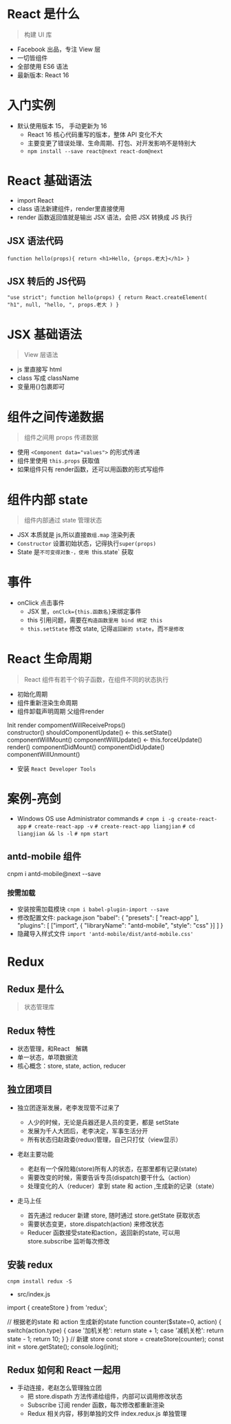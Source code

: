 # React 是什么
> 构建 UI 库
- Facebook 出品，专注 View 层
- 一切皆组件
- 全部使用 ES6 语法
- 最新版本: React 16

# 入门实例
- 默认使用版本 15， 手动更新为 16
	+ React 16 核心代码重写的版本，整体 API 变化不大
	+ 主要变更了错误处理、生命周期、打包、对开发影响不是特别大
	+ `npm install --save react@next react-dom@next`

# React 基础语法
- import React
- class 语法新建组件，render里直接使用
- render 函数返回值就是输出 JSX 语法，会把 JSX 转换成 JS 执行

## JSX 语法代码
`function hello(props){
	return <h1>Hello, {props.老大}</h1>
}`

## JSX 转后的 JS代码
`"use strict";
function hello(props) {
	return React.createElement(
		"h1",
		null,
		"hello, ",
		props.老大
	)
}`

# JSX 基础语法
> View 层语法
- js 里直接写 html
- class 写成 className
- 变量用{}包裹即可

# 组件之间传递数据
> 组件之间用 props 传递数据

- 使用 `<Component data="values">` 的形式传递
- 组件里使用 `this.props` 获取值
- 如果组件只有 render函数，还可以用函数的形式写组件

# 组件内部 state
> 组件内部通过 state 管理状态

- JSX 本质就是 js,所以直接`数组.map` 渲染列表
- `Constructor` 设置初始状态，记得执行`super(props)`
- State 是`不可变得对象·，使用 `this.state` 获取

# 事件
- onClick 点击事件
	+ JSX 里，`onClck={this.函数名}`来绑定事件
	+ this 引用问题，需要在`构造函数里用 bind 绑定 this`
	+ `this.setState` 修改 state, 记得`返回新的 state`，而`不是修改`

# React 生命周期
> React 组件有若干个钩子函数，在组件不同的状态执行

- 初始化周期
- 组件重新渲染生命周期
- 组件卸载声明周期
											父组件render

Init render						compomentWillReceiveProps()		
constructor()					shouldComponentUpdate() <- this.setState()
componentWillMount()	componentWillUpdate() <- this.forceUpdate()
								render()
componentDidMount() 	componentDidUpdate()
								componentWillUnmount()

- 安装 `React Developer Tools`


# 案例-亮剑
- Windows OS use Administrator commands
`# cnpm i -g create-react-app`
`# create-react-app -v`
`# create-react-app liangjian`
`# cd liangjian && ls -l`
`# npm start`

## antd-mobile 组件
cnpm i antd-mobile@next --save

### 按需加载
- 安装按需加载模块
`cnpm i babel-plugin-import --save`
- 修改配置文件: package.json
"babel": {
	"presets": [
		"react-app"
	],
	"plugins": [
		["import", { "libraryName": "antd-mobile", "style": "css" }]
	]
}
- 隐藏导入样式文件
`import 'antd-mobile/dist/antd-mobile.css'`

# Redux
## Redux 是什么
> 状态管理库

## Redux 特性
- 状态管理，和React　解耦
- 单一状态，单项数据流
- 核心概念：store, state, action, reducer

## 独立团项目
- 独立团逐渐发展，老李发现管不过来了
	+ 人少的时候，无论是兵器还是人员的变更，都是 setState
	+ 发展为千人大团后，老李决定，军事生活分开
	+ 所有状态归赵政委(redux)管理，自己只打仗（view显示）


- 老赵主要功能
	+ 老赵有一个保险箱(store)所有人的状态，在那里都有记录(state)
	+ 需要改变的时候，需要告诉专员(dispatch)要干什么（action）
	+ 处理变化的人（reducer）拿到 state 和 action ,生成新的记录（state）

- 走马上任
	+ 首先通过 reducer 新建 store, 随时通过 store.getState 获取状态
	+ 需要状态变更，store.dispatch(action) 来修改状态
	+ Reducer 函数接受state和action，返回新的state, 可以用 store.subscribe 监听每次修改

## 安装 redux
`cnpm install redux -S`

- src/index.js

import { createStore } from 'redux';


// 根据老的state 和 action 生成新的state
function counter($state=0, action) {
	switch(action.type) {
		case '加机关枪':
			return state + 1;
		case '减机关枪':
			return state - 1;
    return 10;
  }
}
// 新建 store
const store = createStore(counter);
const init = store.getState();
console.log(init);

## Redux 如何和 React 一起用
- 手动连接，老赵怎么管理独立团
	+ 把 store.dispath 方法传递给组件，内部可以调用修改状态
	+ Subscribe 订阅 render 函数，每次修改都重新渲染
	+ Redux 相关内容，移到单独的文件 index.redux.js 单独管理